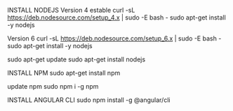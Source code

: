INSTALL NODEJS
Version 4 estable 
curl -sL https://deb.nodesource.com/setup_4.x | sudo -E bash -
sudo apt-get install -y nodejs

Version 6 
curl -sL https://deb.nodesource.com/setup_6.x | sudo -E bash -
sudo apt-get install -y nodejs

sudo apt-get update
sudo apt-get install nodejs

INSTALL NPM
sudo apt-get install npm

update npm
sudo npm i -g npm


INSTALL ANGULAR CLI
sudo npm install -g @angular/cli

